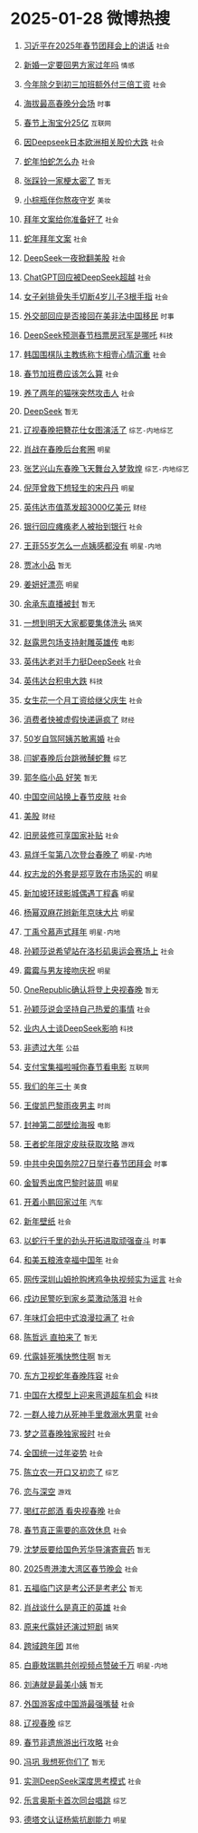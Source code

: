 # 2025-01-28 微博热搜 
1. [习近平在2025年春节团拜会上的讲话](https://m.weibo.cn/search?containerid=100103type%3D1%26t%3D10%26q%3D%23%E4%B9%A0%E8%BF%91%E5%B9%B3%E5%9C%A82025%E5%B9%B4%E6%98%A5%E8%8A%82%E5%9B%A2%E6%8B%9C%E4%BC%9A%E4%B8%8A%E7%9A%84%E8%AE%B2%E8%AF%9D%23&stream_entry_id=51&isnewpage=1&extparam=seat%3D1%26q%3D%2523%25E4%25B9%25A0%25E8%25BF%2591%25E5%25B9%25B3%25E5%259C%25A82025%25E5%25B9%25B4%25E6%2598%25A5%25E8%258A%2582%25E5%259B%25A2%25E6%258B%259C%25E4%25BC%259A%25E4%25B8%258A%25E7%259A%2584%25E8%25AE%25B2%25E8%25AF%259D%2523%26c_type%3D51%26dgr%3D0%26cate%3D10103%26pos%3D0%26stream_entry_id%3D51%26filter_type%3Drealtimehot%26display_time%3D1738019096%26pre_seqid%3D17380190962660109952001) `社会` 

2. [新婚一定要回男方家过年吗](https://m.weibo.cn/search?containerid=100103type%3D1%26t%3D10%26q%3D%23%E6%96%B0%E5%A9%9A%E4%B8%80%E5%AE%9A%E8%A6%81%E5%9B%9E%E7%94%B7%E6%96%B9%E5%AE%B6%E8%BF%87%E5%B9%B4%E5%90%97%23&stream_entry_id=31&isnewpage=1&extparam=seat%3D1%26stream_entry_id%3D31%26lcate%3D5001%26filter_type%3Drealtimehot%26q%3D%2523%25E6%2596%25B0%25E5%25A9%259A%25E4%25B8%2580%25E5%25AE%259A%25E8%25A6%2581%25E5%259B%259E%25E7%2594%25B7%25E6%2596%25B9%25E5%25AE%25B6%25E8%25BF%2587%25E5%25B9%25B4%25E5%2590%2597%2523%26dgr%3D0%26realpos%3D1%26flag%3D2%26cate%3D5001%26pos%3D0%26c_type%3D31%26band_rank%3D1%26display_time%3D1738019096%26pre_seqid%3D17380190962660109952001) `情感` 

3. [今年除夕到初三加班额外付三倍工资](https://m.weibo.cn/search?containerid=100103type%3D1%26t%3D10%26q%3D%23%E4%BB%8A%E5%B9%B4%E9%99%A4%E5%A4%95%E5%88%B0%E5%88%9D%E4%B8%89%E5%8A%A0%E7%8F%AD%E9%A2%9D%E5%A4%96%E4%BB%98%E4%B8%89%E5%80%8D%E5%B7%A5%E8%B5%84%23&stream_entry_id=31&isnewpage=1&extparam=seat%3D1%26stream_entry_id%3D31%26lcate%3D5001%26filter_type%3Drealtimehot%26q%3D%2523%25E4%25BB%258A%25E5%25B9%25B4%25E9%2599%25A4%25E5%25A4%2595%25E5%2588%25B0%25E5%2588%259D%25E4%25B8%2589%25E5%258A%25A0%25E7%258F%25AD%25E9%25A2%259D%25E5%25A4%2596%25E4%25BB%2598%25E4%25B8%2589%25E5%2580%258D%25E5%25B7%25A5%25E8%25B5%2584%2523%26dgr%3D0%26realpos%3D2%26flag%3D2%26cate%3D5001%26pos%3D1%26c_type%3D31%26band_rank%3D2%26display_time%3D1738019096%26pre_seqid%3D17380190962660109952001) `社会` 

4. [海拔最高春晚分会场](https://m.weibo.cn/search?containerid=100103type%3D1%26t%3D10%26q%3D%23%E6%B5%B7%E6%8B%94%E6%9C%80%E9%AB%98%E6%98%A5%E6%99%9A%E5%88%86%E4%BC%9A%E5%9C%BA%23&stream_entry_id=31&isnewpage=1&extparam=seat%3D1%26stream_entry_id%3D31%26lcate%3D5001%26filter_type%3Drealtimehot%26q%3D%2523%25E6%25B5%25B7%25E6%258B%2594%25E6%259C%2580%25E9%25AB%2598%25E6%2598%25A5%25E6%2599%259A%25E5%2588%2586%25E4%25BC%259A%25E5%259C%25BA%2523%26dgr%3D0%26realpos%3D3%26flag%3D0%26cate%3D5001%26pos%3D2%26c_type%3D31%26band_rank%3D3%26display_time%3D1738019096%26pre_seqid%3D17380190962660109952001) `时事` 

5. [春节上淘宝分25亿](https://m.weibo.cn/search?containerid=100103type%3D1%26t%3D10%26q%3D%23%E6%98%A5%E8%8A%82%E4%B8%8A%E6%B7%98%E5%AE%9D%E5%88%8625%E4%BA%BF%23&stream_entry_id=31&isnewpage=1&extparam=seat%3D1%26stream_entry_id%3D31%26topic_ad%3D1%26lcate%3D5001%26is_ad_pos%3D1%26filter_type%3Drealtimehot%26q%3D%2523%25E6%2598%25A5%25E8%258A%2582%25E4%25B8%258A%25E6%25B7%2598%25E5%25AE%259D%25E5%2588%258625%25E4%25BA%25BF%2523%26c_type%3D31%26adid%3D274473%26cate%3D5001%26pos%3D3%26band_rank%3D4%26dgr%3D0%26display_time%3D1738019096%26pre_seqid%3D17380190962660109952001) `互联网` 

6. [因Deepseek日本欧洲相关股价大跌](https://m.weibo.cn/search?containerid=100103type%3D1%26t%3D10%26q%3D%23%E5%9B%A0Deepseek%E6%97%A5%E6%9C%AC%E6%AC%A7%E6%B4%B2%E7%9B%B8%E5%85%B3%E8%82%A1%E4%BB%B7%E5%A4%A7%E8%B7%8C%23&stream_entry_id=31&isnewpage=1&extparam=seat%3D1%26stream_entry_id%3D31%26lcate%3D5001%26filter_type%3Drealtimehot%26q%3D%2523%25E5%259B%25A0Deepseek%25E6%2597%25A5%25E6%259C%25AC%25E6%25AC%25A7%25E6%25B4%25B2%25E7%259B%25B8%25E5%2585%25B3%25E8%2582%25A1%25E4%25BB%25B7%25E5%25A4%25A7%25E8%25B7%258C%2523%26dgr%3D0%26realpos%3D4%26flag%3D0%26cate%3D5001%26pos%3D4%26c_type%3D31%26band_rank%3D4%26display_time%3D1738019096%26pre_seqid%3D17380190962660109952001) `社会` 

7. [蛇年怕蛇怎么办](https://m.weibo.cn/search?containerid=100103type%3D1%26t%3D10%26q%3D%23%E8%9B%87%E5%B9%B4%E6%80%95%E8%9B%87%E6%80%8E%E4%B9%88%E5%8A%9E%23&stream_entry_id=31&isnewpage=1&extparam=seat%3D1%26stream_entry_id%3D31%26lcate%3D5001%26filter_type%3Drealtimehot%26q%3D%2523%25E8%259B%2587%25E5%25B9%25B4%25E6%2580%2595%25E8%259B%2587%25E6%2580%258E%25E4%25B9%2588%25E5%258A%259E%2523%26dgr%3D0%26realpos%3D5%26flag%3D0%26cate%3D5001%26pos%3D5%26c_type%3D31%26band_rank%3D5%26display_time%3D1738019096%26pre_seqid%3D17380190962660109952001) `社会` 

8. [张踩铃一家梗太密了](https://m.weibo.cn/search?containerid=100103type%3D1%26t%3D10%26q%3D%E5%BC%A0%E8%B8%A9%E9%93%83%E4%B8%80%E5%AE%B6%E6%A2%97%E5%A4%AA%E5%AF%86%E4%BA%86&stream_entry_id=31&isnewpage=1&extparam=seat%3D1%26stream_entry_id%3D31%26lcate%3D5001%26filter_type%3Drealtimehot%26q%3D%25E5%25BC%25A0%25E8%25B8%25A9%25E9%2593%2583%25E4%25B8%2580%25E5%25AE%25B6%25E6%25A2%2597%25E5%25A4%25AA%25E5%25AF%2586%25E4%25BA%2586%26dgr%3D0%26realpos%3D6%26flag%3D2%26cate%3D5001%26pos%3D6%26c_type%3D31%26band_rank%3D6%26display_time%3D1738019096%26pre_seqid%3D17380190962660109952001) `暂无` 

9. [小棕瓶伴你熬夜守岁](https://m.weibo.cn/search?containerid=100103type%3D1%26t%3D10%26q%3D%23%E5%B0%8F%E6%A3%95%E7%93%B6%E4%BC%B4%E4%BD%A0%E7%86%AC%E5%A4%9C%E5%AE%88%E5%B2%81%23&stream_entry_id=31&isnewpage=1&extparam=seat%3D1%26stream_entry_id%3D31%26topic_ad%3D1%26lcate%3D5001%26is_ad_pos%3D1%26filter_type%3Drealtimehot%26q%3D%2523%25E5%25B0%258F%25E6%25A3%2595%25E7%2593%25B6%25E4%25BC%25B4%25E4%25BD%25A0%25E7%2586%25AC%25E5%25A4%259C%25E5%25AE%2588%25E5%25B2%2581%2523%26c_type%3D31%26adid%3D274419%26cate%3D5001%26pos%3D7%26band_rank%3D7%26dgr%3D0%26display_time%3D1738019096%26pre_seqid%3D17380190962660109952001) `美妆` 

10. [拜年文案给你准备好了](https://m.weibo.cn/search?containerid=100103type%3D1%26t%3D10%26q%3D%23%E6%8B%9C%E5%B9%B4%E6%96%87%E6%A1%88%E7%BB%99%E4%BD%A0%E5%87%86%E5%A4%87%E5%A5%BD%E4%BA%86%23&stream_entry_id=31&isnewpage=1&extparam=seat%3D1%26stream_entry_id%3D31%26lcate%3D5001%26filter_type%3Drealtimehot%26q%3D%2523%25E6%258B%259C%25E5%25B9%25B4%25E6%2596%2587%25E6%25A1%2588%25E7%25BB%2599%25E4%25BD%25A0%25E5%2587%2586%25E5%25A4%2587%25E5%25A5%25BD%25E4%25BA%2586%2523%26dgr%3D0%26realpos%3D7%26flag%3D0%26cate%3D5001%26pos%3D8%26c_type%3D31%26band_rank%3D7%26display_time%3D1738019096%26pre_seqid%3D17380190962660109952001) `社会` 

11. [蛇年拜年文案](https://m.weibo.cn/search?containerid=100103type%3D1%26t%3D10%26q%3D%23%E8%9B%87%E5%B9%B4%E6%8B%9C%E5%B9%B4%E6%96%87%E6%A1%88%23&stream_entry_id=31&isnewpage=1&extparam=seat%3D1%26stream_entry_id%3D31%26lcate%3D5001%26filter_type%3Drealtimehot%26q%3D%2523%25E8%259B%2587%25E5%25B9%25B4%25E6%258B%259C%25E5%25B9%25B4%25E6%2596%2587%25E6%25A1%2588%2523%26dgr%3D0%26realpos%3D8%26flag%3D0%26cate%3D5001%26pos%3D9%26c_type%3D31%26band_rank%3D8%26display_time%3D1738019096%26pre_seqid%3D17380190962660109952001) `社会` 

12. [DeepSeek一夜掀翻美股](https://m.weibo.cn/search?containerid=100103type%3D1%26t%3D10%26q%3D%23DeepSeek%E4%B8%80%E5%A4%9C%E6%8E%80%E7%BF%BB%E7%BE%8E%E8%82%A1%23&stream_entry_id=31&isnewpage=1&extparam=seat%3D1%26stream_entry_id%3D31%26lcate%3D5001%26filter_type%3Drealtimehot%26q%3D%2523DeepSeek%25E4%25B8%2580%25E5%25A4%259C%25E6%258E%2580%25E7%25BF%25BB%25E7%25BE%258E%25E8%2582%25A1%2523%26dgr%3D0%26realpos%3D9%26flag%3D0%26cate%3D5001%26pos%3D10%26c_type%3D31%26band_rank%3D9%26display_time%3D1738019096%26pre_seqid%3D17380190962660109952001) `社会` 

13. [ChatGPT回应被DeepSeek超越](https://m.weibo.cn/search?containerid=100103type%3D1%26t%3D10%26q%3D%23ChatGPT%E5%9B%9E%E5%BA%94%E8%A2%ABDeepSeek%E8%B6%85%E8%B6%8A%23&stream_entry_id=31&isnewpage=1&extparam=seat%3D1%26stream_entry_id%3D31%26lcate%3D5001%26filter_type%3Drealtimehot%26q%3D%2523ChatGPT%25E5%259B%259E%25E5%25BA%2594%25E8%25A2%25ABDeepSeek%25E8%25B6%2585%25E8%25B6%258A%2523%26dgr%3D0%26realpos%3D10%26flag%3D0%26cate%3D5001%26pos%3D11%26c_type%3D31%26band_rank%3D10%26display_time%3D1738019096%26pre_seqid%3D17380190962660109952001) `社会` 

14. [女子剁排骨失手切断4岁儿子3根手指](https://m.weibo.cn/search?containerid=100103type%3D1%26t%3D10%26q%3D%23%E5%A5%B3%E5%AD%90%E5%89%81%E6%8E%92%E9%AA%A8%E5%A4%B1%E6%89%8B%E5%88%87%E6%96%AD4%E5%B2%81%E5%84%BF%E5%AD%903%E6%A0%B9%E6%89%8B%E6%8C%87%23&stream_entry_id=31&isnewpage=1&extparam=seat%3D1%26stream_entry_id%3D31%26lcate%3D5001%26filter_type%3Drealtimehot%26q%3D%2523%25E5%25A5%25B3%25E5%25AD%2590%25E5%2589%2581%25E6%258E%2592%25E9%25AA%25A8%25E5%25A4%25B1%25E6%2589%258B%25E5%2588%2587%25E6%2596%25AD4%25E5%25B2%2581%25E5%2584%25BF%25E5%25AD%25903%25E6%25A0%25B9%25E6%2589%258B%25E6%258C%2587%2523%26dgr%3D0%26realpos%3D11%26flag%3D2%26cate%3D5001%26pos%3D12%26c_type%3D31%26band_rank%3D11%26display_time%3D1738019096%26pre_seqid%3D17380190962660109952001) `社会` 

15. [外交部回应是否接回在美非法中国移民](https://m.weibo.cn/search?containerid=100103type%3D1%26t%3D10%26q%3D%23%E5%A4%96%E4%BA%A4%E9%83%A8%E5%9B%9E%E5%BA%94%E6%98%AF%E5%90%A6%E6%8E%A5%E5%9B%9E%E5%9C%A8%E7%BE%8E%E9%9D%9E%E6%B3%95%E4%B8%AD%E5%9B%BD%E7%A7%BB%E6%B0%91%23&stream_entry_id=31&isnewpage=1&extparam=seat%3D1%26stream_entry_id%3D31%26lcate%3D5001%26filter_type%3Drealtimehot%26q%3D%2523%25E5%25A4%2596%25E4%25BA%25A4%25E9%2583%25A8%25E5%259B%259E%25E5%25BA%2594%25E6%2598%25AF%25E5%2590%25A6%25E6%258E%25A5%25E5%259B%259E%25E5%259C%25A8%25E7%25BE%258E%25E9%259D%259E%25E6%25B3%2595%25E4%25B8%25AD%25E5%259B%25BD%25E7%25A7%25BB%25E6%25B0%2591%2523%26dgr%3D0%26realpos%3D12%26flag%3D0%26cate%3D5001%26pos%3D13%26c_type%3D31%26band_rank%3D12%26display_time%3D1738019096%26pre_seqid%3D17380190962660109952001) `时事` 

16. [DeepSeek预测春节档票房冠军是哪吒](https://m.weibo.cn/search?containerid=100103type%3D1%26t%3D10%26q%3D%23DeepSeek%E9%A2%84%E6%B5%8B%E6%98%A5%E8%8A%82%E6%A1%A3%E7%A5%A8%E6%88%BF%E5%86%A0%E5%86%9B%E6%98%AF%E5%93%AA%E5%90%92%23&stream_entry_id=31&isnewpage=1&extparam=seat%3D1%26stream_entry_id%3D31%26lcate%3D5001%26filter_type%3Drealtimehot%26q%3D%2523DeepSeek%25E9%25A2%2584%25E6%25B5%258B%25E6%2598%25A5%25E8%258A%2582%25E6%25A1%25A3%25E7%25A5%25A8%25E6%2588%25BF%25E5%2586%25A0%25E5%2586%259B%25E6%2598%25AF%25E5%2593%25AA%25E5%2590%2592%2523%26dgr%3D0%26realpos%3D13%26flag%3D0%26cate%3D5001%26pos%3D14%26c_type%3D31%26band_rank%3D13%26display_time%3D1738019096%26pre_seqid%3D17380190962660109952001) `科技` 

17. [韩国围棋队主教练称卞相壹心情沉重](https://m.weibo.cn/search?containerid=100103type%3D1%26t%3D10%26q%3D%23%E9%9F%A9%E5%9B%BD%E5%9B%B4%E6%A3%8B%E9%98%9F%E4%B8%BB%E6%95%99%E7%BB%83%E7%A7%B0%E5%8D%9E%E7%9B%B8%E5%A3%B9%E5%BF%83%E6%83%85%E6%B2%89%E9%87%8D%23&stream_entry_id=31&isnewpage=1&extparam=seat%3D1%26stream_entry_id%3D31%26lcate%3D5001%26filter_type%3Drealtimehot%26q%3D%2523%25E9%259F%25A9%25E5%259B%25BD%25E5%259B%25B4%25E6%25A3%258B%25E9%2598%259F%25E4%25B8%25BB%25E6%2595%2599%25E7%25BB%2583%25E7%25A7%25B0%25E5%258D%259E%25E7%259B%25B8%25E5%25A3%25B9%25E5%25BF%2583%25E6%2583%2585%25E6%25B2%2589%25E9%2587%258D%2523%26dgr%3D0%26realpos%3D14%26flag%3D0%26cate%3D5001%26pos%3D15%26c_type%3D31%26band_rank%3D14%26display_time%3D1738019096%26pre_seqid%3D17380190962660109952001) `社会` 

18. [春节加班费应该怎么算](https://m.weibo.cn/search?containerid=100103type%3D1%26t%3D10%26q%3D%23%E6%98%A5%E8%8A%82%E5%8A%A0%E7%8F%AD%E8%B4%B9%E5%BA%94%E8%AF%A5%E6%80%8E%E4%B9%88%E7%AE%97%23&stream_entry_id=31&isnewpage=1&extparam=seat%3D1%26stream_entry_id%3D31%26lcate%3D5001%26filter_type%3Drealtimehot%26q%3D%2523%25E6%2598%25A5%25E8%258A%2582%25E5%258A%25A0%25E7%258F%25AD%25E8%25B4%25B9%25E5%25BA%2594%25E8%25AF%25A5%25E6%2580%258E%25E4%25B9%2588%25E7%25AE%2597%2523%26dgr%3D0%26realpos%3D15%26flag%3D1%26cate%3D5001%26pos%3D16%26c_type%3D31%26band_rank%3D15%26display_time%3D1738019096%26pre_seqid%3D17380190962660109952001) `社会` 

19. [养了两年的猫咪突然攻击人](https://m.weibo.cn/search?containerid=100103type%3D1%26t%3D10%26q%3D%23%E5%85%BB%E4%BA%86%E4%B8%A4%E5%B9%B4%E7%9A%84%E7%8C%AB%E5%92%AA%E7%AA%81%E7%84%B6%E6%94%BB%E5%87%BB%E4%BA%BA%23&stream_entry_id=31&isnewpage=1&extparam=seat%3D1%26stream_entry_id%3D31%26lcate%3D5001%26filter_type%3Drealtimehot%26q%3D%2523%25E5%2585%25BB%25E4%25BA%2586%25E4%25B8%25A4%25E5%25B9%25B4%25E7%259A%2584%25E7%258C%25AB%25E5%2592%25AA%25E7%25AA%2581%25E7%2584%25B6%25E6%2594%25BB%25E5%2587%25BB%25E4%25BA%25BA%2523%26dgr%3D0%26realpos%3D16%26flag%3D0%26cate%3D5001%26pos%3D17%26c_type%3D31%26band_rank%3D16%26display_time%3D1738019096%26pre_seqid%3D17380190962660109952001) `社会` 

20. [DeepSeek](https://m.weibo.cn/search?containerid=100103type%3D1%26t%3D10%26q%3DDeepSeek&stream_entry_id=31&isnewpage=1&extparam=seat%3D1%26stream_entry_id%3D31%26lcate%3D5001%26filter_type%3Drealtimehot%26q%3DDeepSeek%26dgr%3D0%26realpos%3D17%26flag%3D0%26cate%3D5001%26pos%3D18%26c_type%3D31%26band_rank%3D17%26display_time%3D1738019096%26pre_seqid%3D17380190962660109952001) `暂无` 

21. [辽视春晚把簪花仕女图演活了](https://m.weibo.cn/search?containerid=100103type%3D1%26t%3D10%26q%3D%23%E8%BE%BD%E8%A7%86%E6%98%A5%E6%99%9A%E6%8A%8A%E7%B0%AA%E8%8A%B1%E4%BB%95%E5%A5%B3%E5%9B%BE%E6%BC%94%E6%B4%BB%E4%BA%86%23&stream_entry_id=31&isnewpage=1&extparam=seat%3D1%26stream_entry_id%3D31%26lcate%3D5001%26filter_type%3Drealtimehot%26q%3D%2523%25E8%25BE%25BD%25E8%25A7%2586%25E6%2598%25A5%25E6%2599%259A%25E6%258A%258A%25E7%25B0%25AA%25E8%258A%25B1%25E4%25BB%2595%25E5%25A5%25B3%25E5%259B%25BE%25E6%25BC%2594%25E6%25B4%25BB%25E4%25BA%2586%2523%26dgr%3D0%26realpos%3D18%26flag%3D2%26cate%3D5001%26pos%3D19%26c_type%3D31%26band_rank%3D18%26display_time%3D1738019096%26pre_seqid%3D17380190962660109952001) `综艺-内地综艺` 

22. [肖战在春晚后台套圈](https://m.weibo.cn/search?containerid=100103type%3D1%26t%3D10%26q%3D%23%E8%82%96%E6%88%98%E5%9C%A8%E6%98%A5%E6%99%9A%E5%90%8E%E5%8F%B0%E5%A5%97%E5%9C%88%23&stream_entry_id=31&isnewpage=1&extparam=seat%3D1%26stream_entry_id%3D31%26lcate%3D5001%26filter_type%3Drealtimehot%26q%3D%2523%25E8%2582%2596%25E6%2588%2598%25E5%259C%25A8%25E6%2598%25A5%25E6%2599%259A%25E5%2590%258E%25E5%258F%25B0%25E5%25A5%2597%25E5%259C%2588%2523%26dgr%3D0%26realpos%3D19%26flag%3D0%26cate%3D5001%26pos%3D20%26c_type%3D31%26band_rank%3D19%26display_time%3D1738019096%26pre_seqid%3D17380190962660109952001) `明星` 

23. [张艺兴山东春晚飞天舞台入梦敦煌](https://m.weibo.cn/search?containerid=100103type%3D1%26t%3D10%26q%3D%E5%BC%A0%E8%89%BA%E5%85%B4%E5%B1%B1%E4%B8%9C%E6%98%A5%E6%99%9A%E9%A3%9E%E5%A4%A9%E8%88%9E%E5%8F%B0%E5%85%A5%E6%A2%A6%E6%95%A6%E7%85%8C&stream_entry_id=31&isnewpage=1&extparam=seat%3D1%26stream_entry_id%3D31%26lcate%3D5001%26filter_type%3Drealtimehot%26q%3D%25E5%25BC%25A0%25E8%2589%25BA%25E5%2585%25B4%25E5%25B1%25B1%25E4%25B8%259C%25E6%2598%25A5%25E6%2599%259A%25E9%25A3%259E%25E5%25A4%25A9%25E8%2588%259E%25E5%258F%25B0%25E5%2585%25A5%25E6%25A2%25A6%25E6%2595%25A6%25E7%2585%258C%26dgr%3D0%26realpos%3D20%26flag%3D0%26cate%3D5001%26pos%3D21%26c_type%3D31%26band_rank%3D20%26display_time%3D1738019096%26pre_seqid%3D17380190962660109952001) `综艺-内地综艺` 

24. [倪萍曾救下想轻生的宋丹丹](https://m.weibo.cn/search?containerid=100103type%3D1%26t%3D10%26q%3D%23%E5%80%AA%E8%90%8D%E6%9B%BE%E6%95%91%E4%B8%8B%E6%83%B3%E8%BD%BB%E7%94%9F%E7%9A%84%E5%AE%8B%E4%B8%B9%E4%B8%B9%23&stream_entry_id=31&isnewpage=1&extparam=seat%3D1%26stream_entry_id%3D31%26lcate%3D5001%26filter_type%3Drealtimehot%26q%3D%2523%25E5%2580%25AA%25E8%2590%258D%25E6%259B%25BE%25E6%2595%2591%25E4%25B8%258B%25E6%2583%25B3%25E8%25BD%25BB%25E7%2594%259F%25E7%259A%2584%25E5%25AE%258B%25E4%25B8%25B9%25E4%25B8%25B9%2523%26dgr%3D0%26realpos%3D21%26flag%3D2%26cate%3D5001%26pos%3D22%26c_type%3D31%26band_rank%3D21%26display_time%3D1738019096%26pre_seqid%3D17380190962660109952001) `明星` 

25. [英伟达市值蒸发超3000亿美元](https://m.weibo.cn/search?containerid=100103type%3D1%26t%3D10%26q%3D%23%E8%8B%B1%E4%BC%9F%E8%BE%BE%E5%B8%82%E5%80%BC%E8%92%B8%E5%8F%91%E8%B6%853000%E4%BA%BF%E7%BE%8E%E5%85%83%23&stream_entry_id=31&isnewpage=1&extparam=seat%3D1%26stream_entry_id%3D31%26lcate%3D5001%26filter_type%3Drealtimehot%26q%3D%2523%25E8%258B%25B1%25E4%25BC%259F%25E8%25BE%25BE%25E5%25B8%2582%25E5%2580%25BC%25E8%2592%25B8%25E5%258F%2591%25E8%25B6%25853000%25E4%25BA%25BF%25E7%25BE%258E%25E5%2585%2583%2523%26dgr%3D0%26realpos%3D22%26flag%3D0%26cate%3D5001%26pos%3D23%26c_type%3D31%26band_rank%3D22%26display_time%3D1738019096%26pre_seqid%3D17380190962660109952001) `财经` 

26. [银行回应瘫痪老人被抬到银行](https://m.weibo.cn/search?containerid=100103type%3D1%26t%3D10%26q%3D%23%E9%93%B6%E8%A1%8C%E5%9B%9E%E5%BA%94%E7%98%AB%E7%97%AA%E8%80%81%E4%BA%BA%E8%A2%AB%E6%8A%AC%E5%88%B0%E9%93%B6%E8%A1%8C%23&stream_entry_id=31&isnewpage=1&extparam=seat%3D1%26stream_entry_id%3D31%26lcate%3D5001%26filter_type%3Drealtimehot%26q%3D%2523%25E9%2593%25B6%25E8%25A1%258C%25E5%259B%259E%25E5%25BA%2594%25E7%2598%25AB%25E7%2597%25AA%25E8%2580%2581%25E4%25BA%25BA%25E8%25A2%25AB%25E6%258A%25AC%25E5%2588%25B0%25E9%2593%25B6%25E8%25A1%258C%2523%26dgr%3D0%26realpos%3D23%26flag%3D0%26cate%3D5001%26pos%3D24%26c_type%3D31%26band_rank%3D23%26display_time%3D1738019096%26pre_seqid%3D17380190962660109952001) `社会` 

27. [王菲55岁怎么一点姨感都没有](https://m.weibo.cn/search?containerid=100103type%3D1%26t%3D10%26q%3D%23%E7%8E%8B%E8%8F%B255%E5%B2%81%E6%80%8E%E4%B9%88%E4%B8%80%E7%82%B9%E5%A7%A8%E6%84%9F%E9%83%BD%E6%B2%A1%E6%9C%89%23&stream_entry_id=31&isnewpage=1&extparam=seat%3D1%26stream_entry_id%3D31%26lcate%3D5001%26filter_type%3Drealtimehot%26q%3D%2523%25E7%258E%258B%25E8%258F%25B255%25E5%25B2%2581%25E6%2580%258E%25E4%25B9%2588%25E4%25B8%2580%25E7%2582%25B9%25E5%25A7%25A8%25E6%2584%259F%25E9%2583%25BD%25E6%25B2%25A1%25E6%259C%2589%2523%26dgr%3D0%26realpos%3D24%26flag%3D2%26cate%3D5001%26pos%3D25%26c_type%3D31%26band_rank%3D24%26display_time%3D1738019096%26pre_seqid%3D17380190962660109952001) `明星-内地` 

28. [贾冰小品](https://m.weibo.cn/search?containerid=100103type%3D1%26t%3D10%26q%3D%E8%B4%BE%E5%86%B0%E5%B0%8F%E5%93%81&stream_entry_id=31&isnewpage=1&extparam=seat%3D1%26stream_entry_id%3D31%26lcate%3D5001%26filter_type%3Drealtimehot%26q%3D%25E8%25B4%25BE%25E5%2586%25B0%25E5%25B0%258F%25E5%2593%2581%26dgr%3D0%26realpos%3D25%26flag%3D0%26cate%3D5001%26pos%3D26%26c_type%3D31%26band_rank%3D25%26display_time%3D1738019096%26pre_seqid%3D17380190962660109952001) `暂无` 

29. [姜妍好漂亮](https://m.weibo.cn/search?containerid=100103type%3D1%26t%3D10%26q%3D%23%E5%A7%9C%E5%A6%8D%E5%A5%BD%E6%BC%82%E4%BA%AE%23&stream_entry_id=31&isnewpage=1&extparam=seat%3D1%26stream_entry_id%3D31%26lcate%3D5001%26filter_type%3Drealtimehot%26q%3D%2523%25E5%25A7%259C%25E5%25A6%258D%25E5%25A5%25BD%25E6%25BC%2582%25E4%25BA%25AE%2523%26dgr%3D0%26realpos%3D26%26flag%3D0%26cate%3D5001%26pos%3D27%26c_type%3D31%26band_rank%3D26%26display_time%3D1738019096%26pre_seqid%3D17380190962660109952001) `明星` 

30. [余承东直播被封](https://m.weibo.cn/search?containerid=100103type%3D1%26t%3D10%26q%3D%23%E4%BD%99%E6%89%BF%E4%B8%9C%E7%9B%B4%E6%92%AD%E8%A2%AB%E5%B0%81%23&stream_entry_id=31&isnewpage=1&extparam=seat%3D1%26stream_entry_id%3D31%26lcate%3D5001%26filter_type%3Drealtimehot%26q%3D%2523%25E4%25BD%2599%25E6%2589%25BF%25E4%25B8%259C%25E7%259B%25B4%25E6%2592%25AD%25E8%25A2%25AB%25E5%25B0%2581%2523%26dgr%3D0%26realpos%3D27%26flag%3D0%26cate%3D5001%26pos%3D28%26c_type%3D31%26band_rank%3D27%26display_time%3D1738019096%26pre_seqid%3D17380190962660109952001) `暂无` 

31. [一想到明天大家都要集体洗头](https://m.weibo.cn/search?containerid=100103type%3D1%26t%3D10%26q%3D%23%E4%B8%80%E6%83%B3%E5%88%B0%E6%98%8E%E5%A4%A9%E5%A4%A7%E5%AE%B6%E9%83%BD%E8%A6%81%E9%9B%86%E4%BD%93%E6%B4%97%E5%A4%B4%23&stream_entry_id=31&isnewpage=1&extparam=seat%3D1%26stream_entry_id%3D31%26lcate%3D5001%26filter_type%3Drealtimehot%26q%3D%2523%25E4%25B8%2580%25E6%2583%25B3%25E5%2588%25B0%25E6%2598%258E%25E5%25A4%25A9%25E5%25A4%25A7%25E5%25AE%25B6%25E9%2583%25BD%25E8%25A6%2581%25E9%259B%2586%25E4%25BD%2593%25E6%25B4%2597%25E5%25A4%25B4%2523%26dgr%3D0%26realpos%3D28%26flag%3D0%26cate%3D5001%26pos%3D29%26c_type%3D31%26band_rank%3D28%26display_time%3D1738019096%26pre_seqid%3D17380190962660109952001) `搞笑` 

32. [赵露思包场支持射雕英雄传](https://m.weibo.cn/search?containerid=100103type%3D1%26t%3D10%26q%3D%23%E8%B5%B5%E9%9C%B2%E6%80%9D%E5%8C%85%E5%9C%BA%E6%94%AF%E6%8C%81%E5%B0%84%E9%9B%95%E8%8B%B1%E9%9B%84%E4%BC%A0%23&stream_entry_id=31&isnewpage=1&extparam=seat%3D1%26stream_entry_id%3D31%26lcate%3D5001%26filter_type%3Drealtimehot%26q%3D%2523%25E8%25B5%25B5%25E9%259C%25B2%25E6%2580%259D%25E5%258C%2585%25E5%259C%25BA%25E6%2594%25AF%25E6%258C%2581%25E5%25B0%2584%25E9%259B%2595%25E8%258B%25B1%25E9%259B%2584%25E4%25BC%25A0%2523%26dgr%3D0%26realpos%3D29%26flag%3D0%26cate%3D5001%26pos%3D30%26c_type%3D31%26band_rank%3D29%26display_time%3D1738019096%26pre_seqid%3D17380190962660109952001) `电影` 

33. [英伟达老对手力挺DeepSeek](https://m.weibo.cn/search?containerid=100103type%3D1%26t%3D10%26q%3D%23%E8%8B%B1%E4%BC%9F%E8%BE%BE%E8%80%81%E5%AF%B9%E6%89%8B%E5%8A%9B%E6%8C%BADeepSeek%23&stream_entry_id=31&isnewpage=1&extparam=seat%3D1%26stream_entry_id%3D31%26lcate%3D5001%26filter_type%3Drealtimehot%26q%3D%2523%25E8%258B%25B1%25E4%25BC%259F%25E8%25BE%25BE%25E8%2580%2581%25E5%25AF%25B9%25E6%2589%258B%25E5%258A%259B%25E6%258C%25BADeepSeek%2523%26dgr%3D0%26realpos%3D30%26flag%3D0%26cate%3D5001%26pos%3D31%26c_type%3D31%26band_rank%3D30%26display_time%3D1738019096%26pre_seqid%3D17380190962660109952001) `社会` 

34. [英伟达台积电大跌](https://m.weibo.cn/search?containerid=100103type%3D1%26t%3D10%26q%3D%23%E8%8B%B1%E4%BC%9F%E8%BE%BE%E5%8F%B0%E7%A7%AF%E7%94%B5%E5%A4%A7%E8%B7%8C%23&stream_entry_id=31&isnewpage=1&extparam=seat%3D1%26stream_entry_id%3D31%26lcate%3D5001%26filter_type%3Drealtimehot%26q%3D%2523%25E8%258B%25B1%25E4%25BC%259F%25E8%25BE%25BE%25E5%258F%25B0%25E7%25A7%25AF%25E7%2594%25B5%25E5%25A4%25A7%25E8%25B7%258C%2523%26dgr%3D0%26realpos%3D31%26flag%3D0%26cate%3D5001%26pos%3D32%26c_type%3D31%26band_rank%3D31%26display_time%3D1738019096%26pre_seqid%3D17380190962660109952001) `科技` 

35. [女生花一个月工资给继父庆生](https://m.weibo.cn/search?containerid=100103type%3D1%26t%3D10%26q%3D%23%E5%A5%B3%E7%94%9F%E8%8A%B1%E4%B8%80%E4%B8%AA%E6%9C%88%E5%B7%A5%E8%B5%84%E7%BB%99%E7%BB%A7%E7%88%B6%E5%BA%86%E7%94%9F%23&stream_entry_id=31&isnewpage=1&extparam=seat%3D1%26stream_entry_id%3D31%26lcate%3D5001%26filter_type%3Drealtimehot%26q%3D%2523%25E5%25A5%25B3%25E7%2594%259F%25E8%258A%25B1%25E4%25B8%2580%25E4%25B8%25AA%25E6%259C%2588%25E5%25B7%25A5%25E8%25B5%2584%25E7%25BB%2599%25E7%25BB%25A7%25E7%2588%25B6%25E5%25BA%2586%25E7%2594%259F%2523%26dgr%3D0%26realpos%3D32%26flag%3D32768%26cate%3D5001%26pos%3D33%26c_type%3D31%26band_rank%3D32%26display_time%3D1738019096%26pre_seqid%3D17380190962660109952001) `社会` 

36. [消费者快被虚假快递逼疯了](https://m.weibo.cn/search?containerid=100103type%3D1%26t%3D10%26q%3D%23%E6%B6%88%E8%B4%B9%E8%80%85%E5%BF%AB%E8%A2%AB%E8%99%9A%E5%81%87%E5%BF%AB%E9%80%92%E9%80%BC%E7%96%AF%E4%BA%86%23&stream_entry_id=31&isnewpage=1&extparam=seat%3D1%26stream_entry_id%3D31%26lcate%3D5001%26filter_type%3Drealtimehot%26q%3D%2523%25E6%25B6%2588%25E8%25B4%25B9%25E8%2580%2585%25E5%25BF%25AB%25E8%25A2%25AB%25E8%2599%259A%25E5%2581%2587%25E5%25BF%25AB%25E9%2580%2592%25E9%2580%25BC%25E7%2596%25AF%25E4%25BA%2586%2523%26dgr%3D0%26realpos%3D33%26flag%3D0%26cate%3D5001%26pos%3D34%26c_type%3D31%26band_rank%3D33%26display_time%3D1738019096%26pre_seqid%3D17380190962660109952001) `财经` 

37. [50岁自驾阿姨苏敏离婚](https://m.weibo.cn/search?containerid=100103type%3D1%26t%3D10%26q%3D%2350%E5%B2%81%E8%87%AA%E9%A9%BE%E9%98%BF%E5%A7%A8%E8%8B%8F%E6%95%8F%E7%A6%BB%E5%A9%9A%23&stream_entry_id=31&isnewpage=1&extparam=seat%3D1%26stream_entry_id%3D31%26lcate%3D5001%26filter_type%3Drealtimehot%26q%3D%252350%25E5%25B2%2581%25E8%2587%25AA%25E9%25A9%25BE%25E9%2598%25BF%25E5%25A7%25A8%25E8%258B%258F%25E6%2595%258F%25E7%25A6%25BB%25E5%25A9%259A%2523%26dgr%3D0%26realpos%3D34%26flag%3D0%26cate%3D5001%26pos%3D35%26c_type%3D31%26band_rank%3D34%26display_time%3D1738019096%26pre_seqid%3D17380190962660109952001) `社会` 

38. [闫妮春晚后台跳微醺蛇舞](https://m.weibo.cn/search?containerid=100103type%3D1%26t%3D10%26q%3D%23%E9%97%AB%E5%A6%AE%E6%98%A5%E6%99%9A%E5%90%8E%E5%8F%B0%E8%B7%B3%E5%BE%AE%E9%86%BA%E8%9B%87%E8%88%9E%23&stream_entry_id=31&isnewpage=1&extparam=seat%3D1%26stream_entry_id%3D31%26lcate%3D5001%26filter_type%3Drealtimehot%26q%3D%2523%25E9%2597%25AB%25E5%25A6%25AE%25E6%2598%25A5%25E6%2599%259A%25E5%2590%258E%25E5%258F%25B0%25E8%25B7%25B3%25E5%25BE%25AE%25E9%2586%25BA%25E8%259B%2587%25E8%2588%259E%2523%26dgr%3D0%26realpos%3D35%26flag%3D1%26cate%3D5001%26pos%3D36%26c_type%3D31%26band_rank%3D35%26display_time%3D1738019096%26pre_seqid%3D17380190962660109952001) `综艺` 

39. [郭冬临小品 好笑](https://m.weibo.cn/search?containerid=100103type%3D1%26t%3D10%26q%3D%E9%83%AD%E5%86%AC%E4%B8%B4%E5%B0%8F%E5%93%81+%E5%A5%BD%E7%AC%91&stream_entry_id=31&isnewpage=1&extparam=seat%3D1%26stream_entry_id%3D31%26lcate%3D5001%26filter_type%3Drealtimehot%26q%3D%25E9%2583%25AD%25E5%2586%25AC%25E4%25B8%25B4%25E5%25B0%258F%25E5%2593%2581%2520%25E5%25A5%25BD%25E7%25AC%2591%26dgr%3D0%26realpos%3D36%26flag%3D0%26cate%3D5001%26pos%3D37%26c_type%3D31%26band_rank%3D36%26display_time%3D1738019096%26pre_seqid%3D17380190962660109952001) `暂无` 

40. [中国空间站换上春节皮肤](https://m.weibo.cn/search?containerid=100103type%3D1%26t%3D10%26q%3D%23%E4%B8%AD%E5%9B%BD%E7%A9%BA%E9%97%B4%E7%AB%99%E6%8D%A2%E4%B8%8A%E6%98%A5%E8%8A%82%E7%9A%AE%E8%82%A4%23&stream_entry_id=31&isnewpage=1&extparam=seat%3D1%26stream_entry_id%3D31%26lcate%3D5001%26filter_type%3Drealtimehot%26q%3D%2523%25E4%25B8%25AD%25E5%259B%25BD%25E7%25A9%25BA%25E9%2597%25B4%25E7%25AB%2599%25E6%258D%25A2%25E4%25B8%258A%25E6%2598%25A5%25E8%258A%2582%25E7%259A%25AE%25E8%2582%25A4%2523%26dgr%3D0%26realpos%3D37%26flag%3D0%26cate%3D5001%26pos%3D38%26c_type%3D31%26band_rank%3D37%26display_time%3D1738019096%26pre_seqid%3D17380190962660109952001) `社会` 

41. [美股](https://m.weibo.cn/search?containerid=100103type%3D1%26t%3D10%26q%3D%E7%BE%8E%E8%82%A1&stream_entry_id=31&isnewpage=1&extparam=seat%3D1%26stream_entry_id%3D31%26lcate%3D5001%26filter_type%3Drealtimehot%26q%3D%25E7%25BE%258E%25E8%2582%25A1%26dgr%3D0%26realpos%3D38%26flag%3D0%26cate%3D5001%26pos%3D39%26c_type%3D31%26band_rank%3D38%26display_time%3D1738019096%26pre_seqid%3D17380190962660109952001) `财经` 

42. [旧房装修可享国家补贴](https://m.weibo.cn/search?containerid=100103type%3D1%26t%3D10%26q%3D%23%E6%97%A7%E6%88%BF%E8%A3%85%E4%BF%AE%E5%8F%AF%E4%BA%AB%E5%9B%BD%E5%AE%B6%E8%A1%A5%E8%B4%B4%23&stream_entry_id=31&isnewpage=1&extparam=seat%3D1%26stream_entry_id%3D31%26lcate%3D5001%26filter_type%3Drealtimehot%26q%3D%2523%25E6%2597%25A7%25E6%2588%25BF%25E8%25A3%2585%25E4%25BF%25AE%25E5%258F%25AF%25E4%25BA%25AB%25E5%259B%25BD%25E5%25AE%25B6%25E8%25A1%25A5%25E8%25B4%25B4%2523%26dgr%3D0%26realpos%3D39%26flag%3D0%26cate%3D5001%26pos%3D40%26c_type%3D31%26band_rank%3D39%26display_time%3D1738019096%26pre_seqid%3D17380190962660109952001) `社会` 

43. [易烊千玺第八次登台春晚了](https://m.weibo.cn/search?containerid=100103type%3D1%26t%3D10%26q%3D%23%E6%98%93%E7%83%8A%E5%8D%83%E7%8E%BA%E7%AC%AC%E5%85%AB%E6%AC%A1%E7%99%BB%E5%8F%B0%E6%98%A5%E6%99%9A%E4%BA%86%23&stream_entry_id=31&isnewpage=1&extparam=seat%3D1%26stream_entry_id%3D31%26lcate%3D5001%26filter_type%3Drealtimehot%26q%3D%2523%25E6%2598%2593%25E7%2583%258A%25E5%258D%2583%25E7%258E%25BA%25E7%25AC%25AC%25E5%2585%25AB%25E6%25AC%25A1%25E7%2599%25BB%25E5%258F%25B0%25E6%2598%25A5%25E6%2599%259A%25E4%25BA%2586%2523%26dgr%3D0%26realpos%3D40%26flag%3D0%26cate%3D5001%26pos%3D41%26c_type%3D31%26band_rank%3D40%26display_time%3D1738019096%26pre_seqid%3D17380190962660109952001) `明星-内地` 

44. [权志龙的外套是郑亨敦在市场买的](https://m.weibo.cn/search?containerid=100103type%3D1%26t%3D10%26q%3D%23%E6%9D%83%E5%BF%97%E9%BE%99%E7%9A%84%E5%A4%96%E5%A5%97%E6%98%AF%E9%83%91%E4%BA%A8%E6%95%A6%E5%9C%A8%E5%B8%82%E5%9C%BA%E4%B9%B0%E7%9A%84%23&stream_entry_id=31&isnewpage=1&extparam=seat%3D1%26stream_entry_id%3D31%26lcate%3D5001%26filter_type%3Drealtimehot%26q%3D%2523%25E6%259D%2583%25E5%25BF%2597%25E9%25BE%2599%25E7%259A%2584%25E5%25A4%2596%25E5%25A5%2597%25E6%2598%25AF%25E9%2583%2591%25E4%25BA%25A8%25E6%2595%25A6%25E5%259C%25A8%25E5%25B8%2582%25E5%259C%25BA%25E4%25B9%25B0%25E7%259A%2584%2523%26dgr%3D0%26realpos%3D41%26flag%3D0%26cate%3D5001%26pos%3D42%26c_type%3D31%26band_rank%3D41%26display_time%3D1738019096%26pre_seqid%3D17380190962660109952001) `明星` 

45. [新加坡环球影城偶遇丁程鑫](https://m.weibo.cn/search?containerid=100103type%3D1%26t%3D10%26q%3D%23%E6%96%B0%E5%8A%A0%E5%9D%A1%E7%8E%AF%E7%90%83%E5%BD%B1%E5%9F%8E%E5%81%B6%E9%81%87%E4%B8%81%E7%A8%8B%E9%91%AB%23&stream_entry_id=31&isnewpage=1&extparam=seat%3D1%26stream_entry_id%3D31%26lcate%3D5001%26filter_type%3Drealtimehot%26q%3D%2523%25E6%2596%25B0%25E5%258A%25A0%25E5%259D%25A1%25E7%258E%25AF%25E7%2590%2583%25E5%25BD%25B1%25E5%259F%258E%25E5%2581%25B6%25E9%2581%2587%25E4%25B8%2581%25E7%25A8%258B%25E9%2591%25AB%2523%26dgr%3D0%26realpos%3D42%26flag%3D0%26cate%3D5001%26pos%3D43%26c_type%3D31%26band_rank%3D42%26display_time%3D1738019096%26pre_seqid%3D17380190962660109952001) `明星` 

46. [杨幂双麻花辫新年京味大片](https://m.weibo.cn/search?containerid=100103type%3D1%26t%3D10%26q%3D%23%E6%9D%A8%E5%B9%82%E5%8F%8C%E9%BA%BB%E8%8A%B1%E8%BE%AB%E6%96%B0%E5%B9%B4%E4%BA%AC%E5%91%B3%E5%A4%A7%E7%89%87%23&stream_entry_id=31&isnewpage=1&extparam=seat%3D1%26stream_entry_id%3D31%26lcate%3D5001%26filter_type%3Drealtimehot%26q%3D%2523%25E6%259D%25A8%25E5%25B9%2582%25E5%258F%258C%25E9%25BA%25BB%25E8%258A%25B1%25E8%25BE%25AB%25E6%2596%25B0%25E5%25B9%25B4%25E4%25BA%25AC%25E5%2591%25B3%25E5%25A4%25A7%25E7%2589%2587%2523%26dgr%3D0%26realpos%3D43%26flag%3D0%26cate%3D5001%26pos%3D44%26c_type%3D31%26band_rank%3D43%26display_time%3D1738019096%26pre_seqid%3D17380190962660109952001) `明星` 

47. [丁禹兮慕声式拜年](https://m.weibo.cn/search?containerid=100103type%3D1%26t%3D10%26q%3D%23%E4%B8%81%E7%A6%B9%E5%85%AE%E6%85%95%E5%A3%B0%E5%BC%8F%E6%8B%9C%E5%B9%B4%23&stream_entry_id=31&isnewpage=1&extparam=seat%3D1%26stream_entry_id%3D31%26lcate%3D5001%26filter_type%3Drealtimehot%26q%3D%2523%25E4%25B8%2581%25E7%25A6%25B9%25E5%2585%25AE%25E6%2585%2595%25E5%25A3%25B0%25E5%25BC%258F%25E6%258B%259C%25E5%25B9%25B4%2523%26dgr%3D0%26realpos%3D44%26flag%3D0%26cate%3D5001%26pos%3D45%26c_type%3D31%26band_rank%3D44%26display_time%3D1738019096%26pre_seqid%3D17380190962660109952001) `明星-内地` 

48. [孙颖莎说希望站在洛杉矶奥运会赛场上](https://m.weibo.cn/search?containerid=100103type%3D1%26t%3D10%26q%3D%23%E5%AD%99%E9%A2%96%E8%8E%8E%E8%AF%B4%E5%B8%8C%E6%9C%9B%E7%AB%99%E5%9C%A8%E6%B4%9B%E6%9D%89%E7%9F%B6%E5%A5%A5%E8%BF%90%E4%BC%9A%E8%B5%9B%E5%9C%BA%E4%B8%8A%23&stream_entry_id=31&isnewpage=1&extparam=seat%3D1%26stream_entry_id%3D31%26lcate%3D5001%26filter_type%3Drealtimehot%26q%3D%2523%25E5%25AD%2599%25E9%25A2%2596%25E8%258E%258E%25E8%25AF%25B4%25E5%25B8%258C%25E6%259C%259B%25E7%25AB%2599%25E5%259C%25A8%25E6%25B4%259B%25E6%259D%2589%25E7%259F%25B6%25E5%25A5%25A5%25E8%25BF%2590%25E4%25BC%259A%25E8%25B5%259B%25E5%259C%25BA%25E4%25B8%258A%2523%26dgr%3D0%26realpos%3D45%26flag%3D0%26cate%3D5001%26pos%3D46%26c_type%3D31%26band_rank%3D45%26display_time%3D1738019096%26pre_seqid%3D17380190962660109952001) `社会` 

49. [霉霉与男友接吻庆祝](https://m.weibo.cn/search?containerid=100103type%3D1%26t%3D10%26q%3D%23%E9%9C%89%E9%9C%89%E4%B8%8E%E7%94%B7%E5%8F%8B%E6%8E%A5%E5%90%BB%E5%BA%86%E7%A5%9D%23&stream_entry_id=31&isnewpage=1&extparam=seat%3D1%26stream_entry_id%3D31%26lcate%3D5001%26filter_type%3Drealtimehot%26q%3D%2523%25E9%259C%2589%25E9%259C%2589%25E4%25B8%258E%25E7%2594%25B7%25E5%258F%258B%25E6%258E%25A5%25E5%2590%25BB%25E5%25BA%2586%25E7%25A5%259D%2523%26dgr%3D0%26realpos%3D46%26flag%3D0%26cate%3D5001%26pos%3D47%26c_type%3D31%26band_rank%3D46%26display_time%3D1738019096%26pre_seqid%3D17380190962660109952001) `明星` 

50. [OneRepublic确认将登上央视春晚](https://m.weibo.cn/search?containerid=100103type%3D1%26t%3D10%26q%3DOneRepublic%E7%A1%AE%E8%AE%A4%E5%B0%86%E7%99%BB%E4%B8%8A%E5%A4%AE%E8%A7%86%E6%98%A5%E6%99%9A&stream_entry_id=31&isnewpage=1&extparam=seat%3D1%26stream_entry_id%3D31%26lcate%3D5001%26filter_type%3Drealtimehot%26q%3DOneRepublic%25E7%25A1%25AE%25E8%25AE%25A4%25E5%25B0%2586%25E7%2599%25BB%25E4%25B8%258A%25E5%25A4%25AE%25E8%25A7%2586%25E6%2598%25A5%25E6%2599%259A%26dgr%3D0%26realpos%3D47%26flag%3D0%26cate%3D5001%26pos%3D48%26c_type%3D31%26band_rank%3D47%26display_time%3D1738019096%26pre_seqid%3D17380190962660109952001) `暂无` 

51. [孙颖莎说会坚持自己热爱的事情](https://m.weibo.cn/search?containerid=100103type%3D1%26t%3D10%26q%3D%23%E5%AD%99%E9%A2%96%E8%8E%8E%E8%AF%B4%E4%BC%9A%E5%9D%9A%E6%8C%81%E8%87%AA%E5%B7%B1%E7%83%AD%E7%88%B1%E7%9A%84%E4%BA%8B%E6%83%85%23&stream_entry_id=31&isnewpage=1&extparam=seat%3D1%26stream_entry_id%3D31%26lcate%3D5001%26filter_type%3Drealtimehot%26q%3D%2523%25E5%25AD%2599%25E9%25A2%2596%25E8%258E%258E%25E8%25AF%25B4%25E4%25BC%259A%25E5%259D%259A%25E6%258C%2581%25E8%2587%25AA%25E5%25B7%25B1%25E7%2583%25AD%25E7%2588%25B1%25E7%259A%2584%25E4%25BA%258B%25E6%2583%2585%2523%26dgr%3D0%26realpos%3D48%26flag%3D1%26cate%3D5001%26pos%3D49%26c_type%3D31%26band_rank%3D48%26display_time%3D1738019096%26pre_seqid%3D17380190962660109952001) `社会` 

52. [业内人士谈DeepSeek影响](https://m.weibo.cn/search?containerid=100103type%3D1%26t%3D10%26q%3D%23%E4%B8%9A%E5%86%85%E4%BA%BA%E5%A3%AB%E8%B0%88DeepSeek%E5%BD%B1%E5%93%8D%23&stream_entry_id=31&isnewpage=1&extparam=seat%3D1%26stream_entry_id%3D31%26lcate%3D5001%26filter_type%3Drealtimehot%26q%3D%2523%25E4%25B8%259A%25E5%2586%2585%25E4%25BA%25BA%25E5%25A3%25AB%25E8%25B0%2588DeepSeek%25E5%25BD%25B1%25E5%2593%258D%2523%26dgr%3D0%26realpos%3D49%26flag%3D1%26cate%3D5001%26pos%3D50%26c_type%3D31%26band_rank%3D49%26display_time%3D1738019096%26pre_seqid%3D17380190962660109952001) `科技` 

53. [非遗过大年](https://m.weibo.cn/search?containerid=100103type%3D1%26t%3D10%26q%3D%E9%9D%9E%E9%81%97%E8%BF%87%E5%A4%A7%E5%B9%B4&stream_entry_id=31&isnewpage=1&extparam=seat%3D1%26stream_entry_id%3D31%26lcate%3D5001%26filter_type%3Drealtimehot%26q%3D%25E9%259D%259E%25E9%2581%2597%25E8%25BF%2587%25E5%25A4%25A7%25E5%25B9%25B4%26dgr%3D0%26realpos%3D50%26flag%3D1%26cate%3D5001%26pos%3D51%26c_type%3D31%26band_rank%3D50%26display_time%3D1738019096%26pre_seqid%3D17380190962660109952001) `公益` 

54. [支付宝集福啦喊你春节看电影](https://m.weibo.cn/search?containerid=100103type%3D1%26t%3D10%26q%3D%23%E6%94%AF%E4%BB%98%E5%AE%9D%E9%9B%86%E7%A6%8F%E5%95%A6%E5%96%8A%E4%BD%A0%E6%98%A5%E8%8A%82%E7%9C%8B%E7%94%B5%E5%BD%B1%23&stream_entry_id=31&isnewpage=1&extparam=seat%3D1%26c_type%3D31%26is_ad_pos%3D1%26q%3D%2523%25E6%2594%25AF%25E4%25BB%2598%25E5%25AE%259D%25E9%259B%2586%25E7%25A6%258F%25E5%2595%25A6%25E5%2596%258A%25E4%25BD%25A0%25E6%2598%25A5%25E8%258A%2582%25E7%259C%258B%25E7%2594%25B5%25E5%25BD%25B1%2523%26cate%3D5001%26adid%3D274953%26pos%3D3%26dgr%3D0%26stream_entry_id%3D31%26lcate%3D5001%26band_rank%3D4%26filter_type%3Drealtimehot%26topic_ad%3D1%26display_time%3D1738015508%26pre_seqid%3D17380155089619112191545) `互联网` 

55. [我们的年三十](https://m.weibo.cn/search?containerid=100103type%3D1%26t%3D10%26q%3D%23%E6%88%91%E4%BB%AC%E7%9A%84%E5%B9%B4%E4%B8%89%E5%8D%81%23&stream_entry_id=31&isnewpage=1&extparam=seat%3D1%26c_type%3D31%26is_ad_pos%3D1%26q%3D%2523%25E6%2588%2591%25E4%25BB%25AC%25E7%259A%2584%25E5%25B9%25B4%25E4%25B8%2589%25E5%258D%2581%2523%26cate%3D5001%26adid%3D272355%26pos%3D7%26dgr%3D0%26stream_entry_id%3D31%26lcate%3D5001%26band_rank%3D7%26filter_type%3Drealtimehot%26topic_ad%3D1%26display_time%3D1738015508%26pre_seqid%3D17380155089619112191545) `美食` 

56. [王俊凯巴黎雨夜男主](https://m.weibo.cn/search?containerid=100103type%3D1%26t%3D10%26q%3D%23%E7%8E%8B%E4%BF%8A%E5%87%AF%E5%B7%B4%E9%BB%8E%E9%9B%A8%E5%A4%9C%E7%94%B7%E4%B8%BB%23&stream_entry_id=31&isnewpage=1&extparam=seat%3D1%26c_type%3D31%26q%3D%2523%25E7%258E%258B%25E4%25BF%258A%25E5%2587%25AF%25E5%25B7%25B4%25E9%25BB%258E%25E9%259B%25A8%25E5%25A4%259C%25E7%2594%25B7%25E4%25B8%25BB%2523%26cate%3D5001%26stream_entry_id%3D31%26realpos%3D44%26flag%3D0%26pos%3D45%26lcate%3D5001%26band_rank%3D44%26filter_type%3Drealtimehot%26dgr%3D0%26display_time%3D1738015508%26pre_seqid%3D17380155089619112191545) `时尚` 

57. [封神第二部壁绘海报](https://m.weibo.cn/search?containerid=100103type%3D1%26t%3D10%26q%3D%23%E5%B0%81%E7%A5%9E%E7%AC%AC%E4%BA%8C%E9%83%A8%E5%A3%81%E7%BB%98%E6%B5%B7%E6%8A%A5%23&stream_entry_id=31&isnewpage=1&extparam=seat%3D1%26c_type%3D31%26q%3D%2523%25E5%25B0%2581%25E7%25A5%259E%25E7%25AC%25AC%25E4%25BA%258C%25E9%2583%25A8%25E5%25A3%2581%25E7%25BB%2598%25E6%25B5%25B7%25E6%258A%25A5%2523%26cate%3D5001%26stream_entry_id%3D31%26realpos%3D45%26flag%3D0%26pos%3D46%26lcate%3D5001%26band_rank%3D45%26filter_type%3Drealtimehot%26dgr%3D0%26display_time%3D1738015508%26pre_seqid%3D17380155089619112191545) `电影` 

58. [王者蛇年限定皮肤获取攻略](https://m.weibo.cn/search?containerid=100103type%3D1%26t%3D10%26q%3D%23%E7%8E%8B%E8%80%85%E8%9B%87%E5%B9%B4%E9%99%90%E5%AE%9A%E7%9A%AE%E8%82%A4%E8%8E%B7%E5%8F%96%E6%94%BB%E7%95%A5%23&stream_entry_id=31&isnewpage=1&extparam=seat%3D1%26c_type%3D31%26q%3D%2523%25E7%258E%258B%25E8%2580%2585%25E8%259B%2587%25E5%25B9%25B4%25E9%2599%2590%25E5%25AE%259A%25E7%259A%25AE%25E8%2582%25A4%25E8%258E%25B7%25E5%258F%2596%25E6%2594%25BB%25E7%2595%25A5%2523%26cate%3D5001%26stream_entry_id%3D31%26realpos%3D46%26flag%3D0%26pos%3D47%26lcate%3D5001%26band_rank%3D46%26filter_type%3Drealtimehot%26dgr%3D0%26display_time%3D1738015508%26pre_seqid%3D17380155089619112191545) `游戏` 

59. [中共中央国务院27日举行春节团拜会](https://m.weibo.cn/search?containerid=100103type%3D1%26t%3D10%26q%3D%23%E4%B8%AD%E5%85%B1%E4%B8%AD%E5%A4%AE%E5%9B%BD%E5%8A%A1%E9%99%A227%E6%97%A5%E4%B8%BE%E8%A1%8C%E6%98%A5%E8%8A%82%E5%9B%A2%E6%8B%9C%E4%BC%9A%23&stream_entry_id=31&isnewpage=1&extparam=seat%3D1%26c_type%3D31%26q%3D%2523%25E4%25B8%25AD%25E5%2585%25B1%25E4%25B8%25AD%25E5%25A4%25AE%25E5%259B%25BD%25E5%258A%25A1%25E9%2599%25A227%25E6%2597%25A5%25E4%25B8%25BE%25E8%25A1%258C%25E6%2598%25A5%25E8%258A%2582%25E5%259B%25A2%25E6%258B%259C%25E4%25BC%259A%2523%26cate%3D5001%26stream_entry_id%3D31%26realpos%3D48%26flag%3D0%26pos%3D49%26lcate%3D5001%26band_rank%3D48%26filter_type%3Drealtimehot%26dgr%3D0%26display_time%3D1738015508%26pre_seqid%3D17380155089619112191545) `时事` 

60. [金智秀出席巴黎时装周](https://m.weibo.cn/search?containerid=100103type%3D1%26t%3D10%26q%3D%23%E9%87%91%E6%99%BA%E7%A7%80%E5%87%BA%E5%B8%AD%E5%B7%B4%E9%BB%8E%E6%97%B6%E8%A3%85%E5%91%A8%23&stream_entry_id=31&isnewpage=1&extparam=seat%3D1%26c_type%3D31%26q%3D%2523%25E9%2587%2591%25E6%2599%25BA%25E7%25A7%2580%25E5%2587%25BA%25E5%25B8%25AD%25E5%25B7%25B4%25E9%25BB%258E%25E6%2597%25B6%25E8%25A3%2585%25E5%2591%25A8%2523%26cate%3D5001%26stream_entry_id%3D31%26realpos%3D50%26flag%3D0%26pos%3D51%26lcate%3D5001%26band_rank%3D50%26filter_type%3Drealtimehot%26dgr%3D0%26display_time%3D1738015508%26pre_seqid%3D17380155089619112191545) `明星` 

61. [开着小鹏回家过年](https://m.weibo.cn/search?containerid=100103type%3D1%26t%3D10%26q%3D%23%E5%BC%80%E7%9D%80%E5%B0%8F%E9%B9%8F%E5%9B%9E%E5%AE%B6%E8%BF%87%E5%B9%B4%23&stream_entry_id=31&isnewpage=1&extparam=seat%3D1%26adid%3D274562%26filter_type%3Drealtimehot%26band_rank%3D4%26c_type%3D31%26is_ad_pos%3D1%26lcate%3D5001%26topic_ad%3D1%26cate%3D5001%26stream_entry_id%3D31%26pos%3D3%26q%3D%2523%25E5%25BC%2580%25E7%259D%2580%25E5%25B0%258F%25E9%25B9%258F%25E5%259B%259E%25E5%25AE%25B6%25E8%25BF%2587%25E5%25B9%25B4%2523%26dgr%3D0%26display_time%3D1738011895%26pre_seqid%3D17380118955450115272131) `汽车` 

62. [新年壁纸](https://m.weibo.cn/search?containerid=100103type%3D1%26t%3D10%26q%3D%E6%96%B0%E5%B9%B4%E5%A3%81%E7%BA%B8&stream_entry_id=31&isnewpage=1&extparam=seat%3D1%26filter_type%3Drealtimehot%26band_rank%3D48%26c_type%3D31%26flag%3D0%26cate%3D5001%26lcate%3D5001%26realpos%3D48%26stream_entry_id%3D31%26pos%3D48%26q%3D%25E6%2596%25B0%25E5%25B9%25B4%25E5%25A3%2581%25E7%25BA%25B8%26dgr%3D0%26display_time%3D1738011895%26pre_seqid%3D17380118955450115272131) `社会` 

63. [以蛇行千里的劲头开拓进取顽强奋斗](https://m.weibo.cn/search?containerid=100103type%3D1%26t%3D10%26q%3D%23%E4%BB%A5%E8%9B%87%E8%A1%8C%E5%8D%83%E9%87%8C%E7%9A%84%E5%8A%B2%E5%A4%B4%E5%BC%80%E6%8B%93%E8%BF%9B%E5%8F%96%E9%A1%BD%E5%BC%BA%E5%A5%8B%E6%96%97%23&stream_entry_id=51&isnewpage=1&extparam=seat%3D1%26q%3D%2523%25E4%25BB%25A5%25E8%259B%2587%25E8%25A1%258C%25E5%258D%2583%25E9%2587%258C%25E7%259A%2584%25E5%258A%25B2%25E5%25A4%25B4%25E5%25BC%2580%25E6%258B%2593%25E8%25BF%259B%25E5%258F%2596%25E9%25A1%25BD%25E5%25BC%25BA%25E5%25A5%258B%25E6%2596%2597%2523%26c_type%3D51%26dgr%3D0%26cate%3D10103%26pos%3D0%26stream_entry_id%3D51%26filter_type%3Drealtimehot%26display_time%3D1738008345%26pre_seqid%3D17380083451040109952007) `时事` 

64. [和美五粮液幸福中国年](https://m.weibo.cn/search?containerid=100103type%3D1%26t%3D10%26q%3D%23%E5%92%8C%E7%BE%8E%E4%BA%94%E7%B2%AE%E6%B6%B2%E5%B9%B8%E7%A6%8F%E4%B8%AD%E5%9B%BD%E5%B9%B4%23&stream_entry_id=31&isnewpage=1&extparam=seat%3D1%26stream_entry_id%3D31%26topic_ad%3D1%26lcate%3D5001%26is_ad_pos%3D1%26filter_type%3Drealtimehot%26q%3D%2523%25E5%2592%258C%25E7%25BE%258E%25E4%25BA%2594%25E7%25B2%25AE%25E6%25B6%25B2%25E5%25B9%25B8%25E7%25A6%258F%25E4%25B8%25AD%25E5%259B%25BD%25E5%25B9%25B4%2523%26c_type%3D31%26adid%3D274568%26cate%3D5001%26pos%3D3%26band_rank%3D4%26dgr%3D0%26display_time%3D1738008345%26pre_seqid%3D17380083451040109952007) `社会` 

65. [网传深圳山姆抢购烤鸡争执视频实为谣言](https://m.weibo.cn/search?containerid=100103type%3D1%26t%3D10%26q%3D%23%E7%BD%91%E4%BC%A0%E6%B7%B1%E5%9C%B3%E5%B1%B1%E5%A7%86%E6%8A%A2%E8%B4%AD%E7%83%A4%E9%B8%A1%E4%BA%89%E6%89%A7%E8%A7%86%E9%A2%91%E5%AE%9E%E4%B8%BA%E8%B0%A3%E8%A8%80%23&stream_entry_id=31&isnewpage=1&extparam=seat%3D1%26stream_entry_id%3D31%26lcate%3D5001%26is_ad_pos%3D1%26filter_type%3Drealtimehot%26q%3D%2523%25E7%25BD%2591%25E4%25BC%25A0%25E6%25B7%25B1%25E5%259C%25B3%25E5%25B1%25B1%25E5%25A7%2586%25E6%258A%25A2%25E8%25B4%25AD%25E7%2583%25A4%25E9%25B8%25A1%25E4%25BA%2589%25E6%2589%25A7%25E8%25A7%2586%25E9%25A2%2591%25E5%25AE%259E%25E4%25B8%25BA%25E8%25B0%25A3%25E8%25A8%2580%2523%26dgr%3D0%26adid%3D275016%26cate%3D5001%26pos%3D7%26c_type%3D31%26band_rank%3D7%26display_time%3D1738008345%26pre_seqid%3D17380083451040109952007) `社会` 

66. [戍边民警吃到家乡菜激动落泪](https://m.weibo.cn/search?containerid=100103type%3D1%26t%3D10%26q%3D%23%E6%88%8D%E8%BE%B9%E6%B0%91%E8%AD%A6%E5%90%83%E5%88%B0%E5%AE%B6%E4%B9%A1%E8%8F%9C%E6%BF%80%E5%8A%A8%E8%90%BD%E6%B3%AA%23&stream_entry_id=31&isnewpage=1&extparam=seat%3D1%26stream_entry_id%3D31%26lcate%3D5001%26filter_type%3Drealtimehot%26q%3D%2523%25E6%2588%258D%25E8%25BE%25B9%25E6%25B0%2591%25E8%25AD%25A6%25E5%2590%2583%25E5%2588%25B0%25E5%25AE%25B6%25E4%25B9%25A1%25E8%258F%259C%25E6%25BF%2580%25E5%258A%25A8%25E8%2590%25BD%25E6%25B3%25AA%2523%26dgr%3D0%26realpos%3D30%26flag%3D1%26cate%3D5001%26pos%3D31%26c_type%3D31%26band_rank%3D30%26display_time%3D1738008345%26pre_seqid%3D17380083451040109952007) `社会` 

67. [年味灯会把中式浪漫拉满了](https://m.weibo.cn/search?containerid=100103type%3D1%26t%3D10%26q%3D%23%E5%B9%B4%E5%91%B3%E7%81%AF%E4%BC%9A%E6%8A%8A%E4%B8%AD%E5%BC%8F%E6%B5%AA%E6%BC%AB%E6%8B%89%E6%BB%A1%E4%BA%86%23&stream_entry_id=31&isnewpage=1&extparam=seat%3D1%26stream_entry_id%3D31%26lcate%3D5001%26filter_type%3Drealtimehot%26q%3D%2523%25E5%25B9%25B4%25E5%2591%25B3%25E7%2581%25AF%25E4%25BC%259A%25E6%258A%258A%25E4%25B8%25AD%25E5%25BC%258F%25E6%25B5%25AA%25E6%25BC%25AB%25E6%258B%2589%25E6%25BB%25A1%25E4%25BA%2586%2523%26dgr%3D0%26realpos%3D36%26flag%3D1%26cate%3D5001%26pos%3D37%26c_type%3D31%26band_rank%3D36%26display_time%3D1738008345%26pre_seqid%3D17380083451040109952007) `社会` 

68. [陈哲远 直拍来了](https://m.weibo.cn/search?containerid=100103type%3D1%26t%3D10%26q%3D%E9%99%88%E5%93%B2%E8%BF%9C+%E7%9B%B4%E6%8B%8D%E6%9D%A5%E4%BA%86&stream_entry_id=31&isnewpage=1&extparam=seat%3D1%26stream_entry_id%3D31%26lcate%3D5001%26filter_type%3Drealtimehot%26q%3D%25E9%2599%2588%25E5%2593%25B2%25E8%25BF%259C%2520%25E7%259B%25B4%25E6%258B%258D%25E6%259D%25A5%25E4%25BA%2586%26dgr%3D0%26realpos%3D43%26flag%3D0%26cate%3D5001%26pos%3D44%26c_type%3D31%26band_rank%3D43%26display_time%3D1738008345%26pre_seqid%3D17380083451040109952007) `暂无` 

69. [代露娃死嘴快憋住啊](https://m.weibo.cn/search?containerid=100103type%3D1%26t%3D10%26q%3D%E4%BB%A3%E9%9C%B2%E5%A8%83%E6%AD%BB%E5%98%B4%E5%BF%AB%E6%86%8B%E4%BD%8F%E5%95%8A&stream_entry_id=31&isnewpage=1&extparam=seat%3D1%26stream_entry_id%3D31%26lcate%3D5001%26filter_type%3Drealtimehot%26q%3D%25E4%25BB%25A3%25E9%259C%25B2%25E5%25A8%2583%25E6%25AD%25BB%25E5%2598%25B4%25E5%25BF%25AB%25E6%2586%258B%25E4%25BD%258F%25E5%2595%258A%26dgr%3D0%26realpos%3D46%26flag%3D0%26cate%3D5001%26pos%3D47%26c_type%3D31%26band_rank%3D46%26display_time%3D1738008345%26pre_seqid%3D17380083451040109952007) `暂无` 

70. [东方卫视蛇年春晚阵容](https://m.weibo.cn/search?containerid=100103type%3D1%26t%3D10%26q%3D%23%E4%B8%9C%E6%96%B9%E5%8D%AB%E8%A7%86%E8%9B%87%E5%B9%B4%E6%98%A5%E6%99%9A%E9%98%B5%E5%AE%B9%23&stream_entry_id=31&isnewpage=1&extparam=seat%3D1%26stream_entry_id%3D31%26lcate%3D5001%26filter_type%3Drealtimehot%26q%3D%2523%25E4%25B8%259C%25E6%2596%25B9%25E5%258D%25AB%25E8%25A7%2586%25E8%259B%2587%25E5%25B9%25B4%25E6%2598%25A5%25E6%2599%259A%25E9%2598%25B5%25E5%25AE%25B9%2523%26dgr%3D0%26realpos%3D49%26flag%3D0%26cate%3D5001%26pos%3D50%26c_type%3D31%26band_rank%3D49%26display_time%3D1738008345%26pre_seqid%3D17380083451040109952007) `社会` 

71. [中国在大模型上迎来弯道超车机会](https://m.weibo.cn/search?containerid=100103type%3D1%26t%3D10%26q%3D%23%E4%B8%AD%E5%9B%BD%E5%9C%A8%E5%A4%A7%E6%A8%A1%E5%9E%8B%E4%B8%8A%E8%BF%8E%E6%9D%A5%E5%BC%AF%E9%81%93%E8%B6%85%E8%BD%A6%E6%9C%BA%E4%BC%9A%23&stream_entry_id=31&isnewpage=1&extparam=seat%3D1%26lcate%3D5001%26pos%3D22%26flag%3D1%26q%3D%2523%25E4%25B8%25AD%25E5%259B%25BD%25E5%259C%25A8%25E5%25A4%25A7%25E6%25A8%25A1%25E5%259E%258B%25E4%25B8%258A%25E8%25BF%258E%25E6%259D%25A5%25E5%25BC%25AF%25E9%2581%2593%25E8%25B6%2585%25E8%25BD%25A6%25E6%259C%25BA%25E4%25BC%259A%2523%26dgr%3D0%26realpos%3D21%26filter_type%3Drealtimehot%26c_type%3D31%26band_rank%3D21%26cate%3D5001%26stream_entry_id%3D31%26display_time%3D1738004702%26pre_seqid%3D173800470278701145521115) `科技` 

72. [一群人接力从死神手里救溺水男童](https://m.weibo.cn/search?containerid=100103type%3D1%26t%3D10%26q%3D%23%E4%B8%80%E7%BE%A4%E4%BA%BA%E6%8E%A5%E5%8A%9B%E4%BB%8E%E6%AD%BB%E7%A5%9E%E6%89%8B%E9%87%8C%E6%95%91%E6%BA%BA%E6%B0%B4%E7%94%B7%E7%AB%A5%23&stream_entry_id=31&isnewpage=1&extparam=seat%3D1%26lcate%3D5001%26pos%3D38%26flag%3D1%26q%3D%2523%25E4%25B8%2580%25E7%25BE%25A4%25E4%25BA%25BA%25E6%258E%25A5%25E5%258A%259B%25E4%25BB%258E%25E6%25AD%25BB%25E7%25A5%259E%25E6%2589%258B%25E9%2587%258C%25E6%2595%2591%25E6%25BA%25BA%25E6%25B0%25B4%25E7%2594%25B7%25E7%25AB%25A5%2523%26dgr%3D0%26realpos%3D37%26filter_type%3Drealtimehot%26c_type%3D31%26band_rank%3D37%26cate%3D5001%26stream_entry_id%3D31%26display_time%3D1738004702%26pre_seqid%3D173800470278701145521115) `社会` 

73. [梦之蓝春晚独家报时](https://m.weibo.cn/search?containerid=100103type%3D1%26t%3D10%26q%3D%23%E6%A2%A6%E4%B9%8B%E8%93%9D%E6%98%A5%E6%99%9A%E7%8B%AC%E5%AE%B6%E6%8A%A5%E6%97%B6%23&stream_entry_id=31&isnewpage=1&extparam=seat%3D1%26pos%3D3%26topic_ad%3D1%26lcate%3D5001%26is_ad_pos%3D1%26q%3D%2523%25E6%25A2%25A6%25E4%25B9%258B%25E8%2593%259D%25E6%2598%25A5%25E6%2599%259A%25E7%258B%25AC%25E5%25AE%25B6%25E6%258A%25A5%25E6%2597%25B6%2523%26dgr%3D0%26filter_type%3Drealtimehot%26adid%3D274381%26c_type%3D31%26stream_entry_id%3D31%26cate%3D5001%26band_rank%3D4%26display_time%3D1738001172%26pre_seqid%3D17380011722470113028159) `社会` 

74. [全国统一过年姿势](https://m.weibo.cn/search?containerid=100103type%3D1%26t%3D10%26q%3D%E5%85%A8%E5%9B%BD%E7%BB%9F%E4%B8%80%E8%BF%87%E5%B9%B4%E5%A7%BF%E5%8A%BF&stream_entry_id=31&isnewpage=1&extparam=seat%3D1%26pos%3D36%26stream_entry_id%3D31%26q%3D%25E5%2585%25A8%25E5%259B%25BD%25E7%25BB%259F%25E4%25B8%2580%25E8%25BF%2587%25E5%25B9%25B4%25E5%25A7%25BF%25E5%258A%25BF%26dgr%3D0%26filter_type%3Drealtimehot%26flag%3D0%26c_type%3D31%26lcate%3D5001%26realpos%3D36%26cate%3D5001%26band_rank%3D36%26display_time%3D1738001172%26pre_seqid%3D17380011722470113028159) `社会` 

75. [陈立农一开口又初恋了](https://m.weibo.cn/search?containerid=100103type%3D1%26t%3D10%26q%3D%23%E9%99%88%E7%AB%8B%E5%86%9C%E4%B8%80%E5%BC%80%E5%8F%A3%E5%8F%88%E5%88%9D%E6%81%8B%E4%BA%86%23&stream_entry_id=31&isnewpage=1&extparam=seat%3D1%26pos%3D44%26stream_entry_id%3D31%26q%3D%2523%25E9%2599%2588%25E7%25AB%258B%25E5%2586%259C%25E4%25B8%2580%25E5%25BC%2580%25E5%258F%25A3%25E5%258F%2588%25E5%2588%259D%25E6%2581%258B%25E4%25BA%2586%2523%26dgr%3D0%26filter_type%3Drealtimehot%26flag%3D1%26c_type%3D31%26lcate%3D5001%26realpos%3D44%26cate%3D5001%26band_rank%3D44%26display_time%3D1738001172%26pre_seqid%3D17380011722470113028159) `综艺` 

76. [恋与深空](https://m.weibo.cn/search?containerid=100103type%3D1%26t%3D10%26q%3D%E6%81%8B%E4%B8%8E%E6%B7%B1%E7%A9%BA&stream_entry_id=31&isnewpage=1&extparam=seat%3D1%26pos%3D49%26stream_entry_id%3D31%26q%3D%25E6%2581%258B%25E4%25B8%258E%25E6%25B7%25B1%25E7%25A9%25BA%26dgr%3D0%26filter_type%3Drealtimehot%26flag%3D1%26c_type%3D31%26lcate%3D5001%26realpos%3D49%26cate%3D5001%26band_rank%3D49%26display_time%3D1738001172%26pre_seqid%3D17380011722470113028159) `游戏` 

77. [喝红花郎酒 看央视春晚](https://m.weibo.cn/search?containerid=100103type%3D1%26t%3D10%26q%3D%23%E5%96%9D%E7%BA%A2%E8%8A%B1%E9%83%8E%E9%85%92+%E7%9C%8B%E5%A4%AE%E8%A7%86%E6%98%A5%E6%99%9A%23&stream_entry_id=31&isnewpage=1&extparam=seat%3D1%26dgr%3D0%26adid%3D273684%26stream_entry_id%3D31%26cate%3D5001%26band_rank%3D4%26filter_type%3Drealtimehot%26topic_ad%3D1%26lcate%3D5001%26is_ad_pos%3D1%26c_type%3D31%26pos%3D3%26q%3D%2523%25E5%2596%259D%25E7%25BA%25A2%25E8%258A%25B1%25E9%2583%258E%25E9%2585%2592%2520%25E7%259C%258B%25E5%25A4%25AE%25E8%25A7%2586%25E6%2598%25A5%25E6%2599%259A%2523%26display_time%3D1737997506%26pre_seqid%3D1737997506194024722137) `社会` 

78. [春节真正需要的高效休息](https://m.weibo.cn/search?containerid=100103type%3D1%26t%3D10%26q%3D%23%E6%98%A5%E8%8A%82%E7%9C%9F%E6%AD%A3%E9%9C%80%E8%A6%81%E7%9A%84%E9%AB%98%E6%95%88%E4%BC%91%E6%81%AF%23&stream_entry_id=31&isnewpage=1&extparam=seat%3D1%26dgr%3D0%26stream_entry_id%3D31%26flag%3D0%26band_rank%3D36%26filter_type%3Drealtimehot%26c_type%3D31%26lcate%3D5001%26pos%3D37%26realpos%3D36%26cate%3D5001%26q%3D%2523%25E6%2598%25A5%25E8%258A%2582%25E7%259C%259F%25E6%25AD%25A3%25E9%259C%2580%25E8%25A6%2581%25E7%259A%2584%25E9%25AB%2598%25E6%2595%2588%25E4%25BC%2591%25E6%2581%25AF%2523%26display_time%3D1737997506%26pre_seqid%3D1737997506194024722137) `社会` 

79. [沈梦辰要给国色芳华导演寄膏药](https://m.weibo.cn/search?containerid=100103type%3D1%26t%3D10%26q%3D%E6%B2%88%E6%A2%A6%E8%BE%B0%E8%A6%81%E7%BB%99%E5%9B%BD%E8%89%B2%E8%8A%B3%E5%8D%8E%E5%AF%BC%E6%BC%94%E5%AF%84%E8%86%8F%E8%8D%AF&stream_entry_id=31&isnewpage=1&extparam=seat%3D1%26dgr%3D0%26stream_entry_id%3D31%26flag%3D0%26band_rank%3D39%26filter_type%3Drealtimehot%26c_type%3D31%26lcate%3D5001%26pos%3D40%26realpos%3D39%26cate%3D5001%26q%3D%25E6%25B2%2588%25E6%25A2%25A6%25E8%25BE%25B0%25E8%25A6%2581%25E7%25BB%2599%25E5%259B%25BD%25E8%2589%25B2%25E8%258A%25B3%25E5%258D%258E%25E5%25AF%25BC%25E6%25BC%2594%25E5%25AF%2584%25E8%2586%258F%25E8%258D%25AF%26display_time%3D1737997506%26pre_seqid%3D1737997506194024722137) `暂无` 

80. [2025粤港澳大湾区春节晚会](https://m.weibo.cn/search?containerid=100103type%3D1%26t%3D10%26q%3D%232025%E7%B2%A4%E6%B8%AF%E6%BE%B3%E5%A4%A7%E6%B9%BE%E5%8C%BA%E6%98%A5%E8%8A%82%E6%99%9A%E4%BC%9A%23&stream_entry_id=31&isnewpage=1&extparam=seat%3D1%26dgr%3D0%26stream_entry_id%3D31%26flag%3D0%26band_rank%3D40%26filter_type%3Drealtimehot%26c_type%3D31%26lcate%3D5001%26pos%3D41%26realpos%3D40%26cate%3D5001%26q%3D%25232025%25E7%25B2%25A4%25E6%25B8%25AF%25E6%25BE%25B3%25E5%25A4%25A7%25E6%25B9%25BE%25E5%258C%25BA%25E6%2598%25A5%25E8%258A%2582%25E6%2599%259A%25E4%25BC%259A%2523%26display_time%3D1737997506%26pre_seqid%3D1737997506194024722137) `社会` 

81. [五福临门这是考公还是考老公](https://m.weibo.cn/search?containerid=100103type%3D1%26t%3D10%26q%3D%E4%BA%94%E7%A6%8F%E4%B8%B4%E9%97%A8%E8%BF%99%E6%98%AF%E8%80%83%E5%85%AC%E8%BF%98%E6%98%AF%E8%80%83%E8%80%81%E5%85%AC&stream_entry_id=31&isnewpage=1&extparam=seat%3D1%26dgr%3D0%26stream_entry_id%3D31%26flag%3D0%26band_rank%3D41%26filter_type%3Drealtimehot%26c_type%3D31%26lcate%3D5001%26pos%3D42%26realpos%3D41%26cate%3D5001%26q%3D%25E4%25BA%2594%25E7%25A6%258F%25E4%25B8%25B4%25E9%2597%25A8%25E8%25BF%2599%25E6%2598%25AF%25E8%2580%2583%25E5%2585%25AC%25E8%25BF%2598%25E6%2598%25AF%25E8%2580%2583%25E8%2580%2581%25E5%2585%25AC%26display_time%3D1737997506%26pre_seqid%3D1737997506194024722137) `暂无` 

82. [肖战谈什么是真正的英雄](https://m.weibo.cn/search?containerid=100103type%3D1%26t%3D10%26q%3D%23%E8%82%96%E6%88%98%E8%B0%88%E4%BB%80%E4%B9%88%E6%98%AF%E7%9C%9F%E6%AD%A3%E7%9A%84%E8%8B%B1%E9%9B%84%23&stream_entry_id=31&isnewpage=1&extparam=seat%3D1%26dgr%3D0%26stream_entry_id%3D31%26flag%3D1%26band_rank%3D46%26filter_type%3Drealtimehot%26c_type%3D31%26lcate%3D5001%26pos%3D47%26realpos%3D46%26cate%3D5001%26q%3D%2523%25E8%2582%2596%25E6%2588%2598%25E8%25B0%2588%25E4%25BB%2580%25E4%25B9%2588%25E6%2598%25AF%25E7%259C%259F%25E6%25AD%25A3%25E7%259A%2584%25E8%258B%25B1%25E9%259B%2584%2523%26display_time%3D1737997506%26pre_seqid%3D1737997506194024722137) `社会` 

83. [原来代露娃还演过短剧](https://m.weibo.cn/search?containerid=100103type%3D1%26t%3D10%26q%3D%23%E5%8E%9F%E6%9D%A5%E4%BB%A3%E9%9C%B2%E5%A8%83%E8%BF%98%E6%BC%94%E8%BF%87%E7%9F%AD%E5%89%A7%23&stream_entry_id=31&isnewpage=1&extparam=seat%3D1%26dgr%3D0%26stream_entry_id%3D31%26flag%3D0%26band_rank%3D50%26filter_type%3Drealtimehot%26c_type%3D31%26lcate%3D5001%26pos%3D51%26realpos%3D50%26cate%3D5001%26q%3D%2523%25E5%258E%259F%25E6%259D%25A5%25E4%25BB%25A3%25E9%259C%25B2%25E5%25A8%2583%25E8%25BF%2598%25E6%25BC%2594%25E8%25BF%2587%25E7%259F%25AD%25E5%2589%25A7%2523%26display_time%3D1737997506%26pre_seqid%3D1737997506194024722137) `搞笑` 

84. [跨域跨年团](https://m.weibo.cn/search?containerid=100103type%3D1%26t%3D10%26q%3D%23%E8%B7%A8%E5%9F%9F%E8%B7%A8%E5%B9%B4%E5%9B%A2%23&stream_entry_id=31&isnewpage=1&extparam=seat%3D1%26stream_entry_id%3D31%26lcate%3D5001%26c_type%3D31%26pos%3D7%26filter_type%3Drealtimehot%26adid%3D274958%26q%3D%2523%25E8%25B7%25A8%25E5%259F%259F%25E8%25B7%25A8%25E5%25B9%25B4%25E5%259B%25A2%2523%26dgr%3D0%26band_rank%3D7%26cate%3D5001%26is_ad_pos%3D1%26display_time%3D1737993946%26pre_seqid%3D173799394677601151076136) `其他` 

85. [白鹿敖瑞鹏共创视频点赞破千万](https://m.weibo.cn/search?containerid=100103type%3D1%26t%3D10%26q%3D%23%E7%99%BD%E9%B9%BF%E6%95%96%E7%91%9E%E9%B9%8F%E5%85%B1%E5%88%9B%E8%A7%86%E9%A2%91%E7%82%B9%E8%B5%9E%E7%A0%B4%E5%8D%83%E4%B8%87%23&stream_entry_id=31&isnewpage=1&extparam=seat%3D1%26stream_entry_id%3D31%26realpos%3D12%26lcate%3D5001%26pos%3D13%26flag%3D0%26filter_type%3Drealtimehot%26c_type%3D31%26dgr%3D0%26band_rank%3D12%26cate%3D5001%26q%3D%2523%25E7%2599%25BD%25E9%25B9%25BF%25E6%2595%2596%25E7%2591%259E%25E9%25B9%258F%25E5%2585%25B1%25E5%2588%259B%25E8%25A7%2586%25E9%25A2%2591%25E7%2582%25B9%25E8%25B5%259E%25E7%25A0%25B4%25E5%258D%2583%25E4%25B8%2587%2523%26display_time%3D1737993946%26pre_seqid%3D173799394677601151076136) `明星-内地` 

86. [刘涛就是最美小姨](https://m.weibo.cn/search?containerid=100103type%3D1%26t%3D10%26q%3D%E5%88%98%E6%B6%9B%E5%B0%B1%E6%98%AF%E6%9C%80%E7%BE%8E%E5%B0%8F%E5%A7%A8&stream_entry_id=31&isnewpage=1&extparam=seat%3D1%26stream_entry_id%3D31%26realpos%3D28%26lcate%3D5001%26pos%3D29%26flag%3D1%26filter_type%3Drealtimehot%26c_type%3D31%26dgr%3D0%26band_rank%3D28%26cate%3D5001%26q%3D%25E5%2588%2598%25E6%25B6%259B%25E5%25B0%25B1%25E6%2598%25AF%25E6%259C%2580%25E7%25BE%258E%25E5%25B0%258F%25E5%25A7%25A8%26display_time%3D1737993946%26pre_seqid%3D173799394677601151076136) `暂无` 

87. [外国游客成中国游最强嘴替](https://m.weibo.cn/search?containerid=100103type%3D1%26t%3D10%26q%3D%23%E5%A4%96%E5%9B%BD%E6%B8%B8%E5%AE%A2%E6%88%90%E4%B8%AD%E5%9B%BD%E6%B8%B8%E6%9C%80%E5%BC%BA%E5%98%B4%E6%9B%BF%23&stream_entry_id=31&isnewpage=1&extparam=seat%3D1%26stream_entry_id%3D31%26realpos%3D30%26lcate%3D5001%26pos%3D31%26flag%3D0%26filter_type%3Drealtimehot%26c_type%3D31%26dgr%3D0%26band_rank%3D30%26cate%3D5001%26q%3D%2523%25E5%25A4%2596%25E5%259B%25BD%25E6%25B8%25B8%25E5%25AE%25A2%25E6%2588%2590%25E4%25B8%25AD%25E5%259B%25BD%25E6%25B8%25B8%25E6%259C%2580%25E5%25BC%25BA%25E5%2598%25B4%25E6%259B%25BF%2523%26display_time%3D1737993946%26pre_seqid%3D173799394677601151076136) `社会` 

88. [辽视春晚](https://m.weibo.cn/search?containerid=100103type%3D1%26t%3D10%26q%3D%E8%BE%BD%E8%A7%86%E6%98%A5%E6%99%9A&stream_entry_id=31&isnewpage=1&extparam=seat%3D1%26stream_entry_id%3D31%26realpos%3D40%26lcate%3D5001%26pos%3D41%26flag%3D0%26filter_type%3Drealtimehot%26c_type%3D31%26dgr%3D0%26band_rank%3D40%26cate%3D5001%26q%3D%25E8%25BE%25BD%25E8%25A7%2586%25E6%2598%25A5%25E6%2599%259A%26display_time%3D1737993946%26pre_seqid%3D173799394677601151076136) `综艺` 

89. [春节非遗旅游出行攻略](https://m.weibo.cn/search?containerid=100103type%3D1%26t%3D10%26q%3D%23%E6%98%A5%E8%8A%82%E9%9D%9E%E9%81%97%E6%97%85%E6%B8%B8%E5%87%BA%E8%A1%8C%E6%94%BB%E7%95%A5%23&stream_entry_id=31&isnewpage=1&extparam=seat%3D1%26stream_entry_id%3D31%26realpos%3D43%26lcate%3D5001%26pos%3D44%26flag%3D1%26filter_type%3Drealtimehot%26c_type%3D31%26dgr%3D0%26band_rank%3D43%26cate%3D5001%26q%3D%2523%25E6%2598%25A5%25E8%258A%2582%25E9%259D%259E%25E9%2581%2597%25E6%2597%2585%25E6%25B8%25B8%25E5%2587%25BA%25E8%25A1%258C%25E6%2594%25BB%25E7%2595%25A5%2523%26display_time%3D1737993946%26pre_seqid%3D173799394677601151076136) `社会` 

90. [冯巩 我想死你们了](https://m.weibo.cn/search?containerid=100103type%3D1%26t%3D10%26q%3D%E5%86%AF%E5%B7%A9+%E6%88%91%E6%83%B3%E6%AD%BB%E4%BD%A0%E4%BB%AC%E4%BA%86&stream_entry_id=31&isnewpage=1&extparam=seat%3D1%26stream_entry_id%3D31%26realpos%3D44%26lcate%3D5001%26pos%3D45%26flag%3D0%26filter_type%3Drealtimehot%26c_type%3D31%26dgr%3D0%26band_rank%3D44%26cate%3D5001%26q%3D%25E5%2586%25AF%25E5%25B7%25A9%2520%25E6%2588%2591%25E6%2583%25B3%25E6%25AD%25BB%25E4%25BD%25A0%25E4%25BB%25AC%25E4%25BA%2586%26display_time%3D1737993946%26pre_seqid%3D173799394677601151076136) `暂无` 

91. [实测DeepSeek深度思考模式](https://m.weibo.cn/search?containerid=100103type%3D1%26t%3D10%26q%3D%23%E5%AE%9E%E6%B5%8BDeepSeek%E6%B7%B1%E5%BA%A6%E6%80%9D%E8%80%83%E6%A8%A1%E5%BC%8F%23&stream_entry_id=31&isnewpage=1&extparam=seat%3D1%26stream_entry_id%3D31%26realpos%3D45%26lcate%3D5001%26pos%3D46%26flag%3D0%26filter_type%3Drealtimehot%26c_type%3D31%26dgr%3D0%26band_rank%3D45%26cate%3D5001%26q%3D%2523%25E5%25AE%259E%25E6%25B5%258BDeepSeek%25E6%25B7%25B1%25E5%25BA%25A6%25E6%2580%259D%25E8%2580%2583%25E6%25A8%25A1%25E5%25BC%258F%2523%26display_time%3D1737993946%26pre_seqid%3D173799394677601151076136) `社会` 

92. [乐言奥斯卡首次同台唱跳](https://m.weibo.cn/search?containerid=100103type%3D1%26t%3D10%26q%3D%23%E4%B9%90%E8%A8%80%E5%A5%A5%E6%96%AF%E5%8D%A1%E9%A6%96%E6%AC%A1%E5%90%8C%E5%8F%B0%E5%94%B1%E8%B7%B3%23&stream_entry_id=31&isnewpage=1&extparam=seat%3D1%26stream_entry_id%3D31%26realpos%3D48%26lcate%3D5001%26pos%3D49%26flag%3D0%26filter_type%3Drealtimehot%26c_type%3D31%26dgr%3D0%26band_rank%3D48%26cate%3D5001%26q%3D%2523%25E4%25B9%2590%25E8%25A8%2580%25E5%25A5%25A5%25E6%2596%25AF%25E5%258D%25A1%25E9%25A6%2596%25E6%25AC%25A1%25E5%2590%258C%25E5%258F%25B0%25E5%2594%25B1%25E8%25B7%25B3%2523%26display_time%3D1737993946%26pre_seqid%3D173799394677601151076136) `综艺` 

93. [德塔文认证杨紫抗剧能力](https://m.weibo.cn/search?containerid=100103type%3D1%26t%3D10%26q%3D%23%E5%BE%B7%E5%A1%94%E6%96%87%E8%AE%A4%E8%AF%81%E6%9D%A8%E7%B4%AB%E6%8A%97%E5%89%A7%E8%83%BD%E5%8A%9B%23&stream_entry_id=31&isnewpage=1&extparam=seat%3D1%26stream_entry_id%3D31%26realpos%3D49%26lcate%3D5001%26pos%3D50%26flag%3D0%26filter_type%3Drealtimehot%26c_type%3D31%26dgr%3D0%26band_rank%3D49%26cate%3D5001%26q%3D%2523%25E5%25BE%25B7%25E5%25A1%2594%25E6%2596%2587%25E8%25AE%25A4%25E8%25AF%2581%25E6%259D%25A8%25E7%25B4%25AB%25E6%258A%2597%25E5%2589%25A7%25E8%2583%25BD%25E5%258A%259B%2523%26display_time%3D1737993946%26pre_seqid%3D173799394677601151076136) `明星` 
